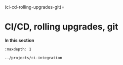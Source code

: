 (ci-cd-rolling-upgrades-git)=
# CI/CD, rolling upgrades, git


**In this section**
```{toctree}
:maxdepth: 1

../projects/ci-integration
``` 